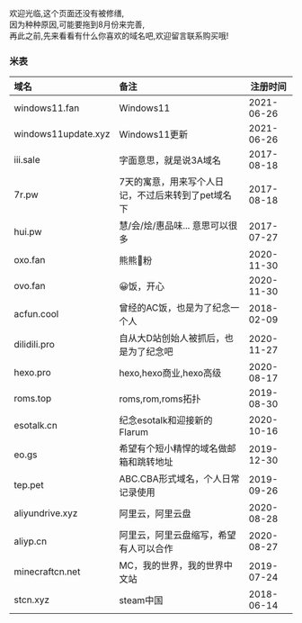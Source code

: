 欢迎光临,这个页面还没有被修缮,  
因为种种原因,可能要拖到8月份来完善,  
再此之前,先来看看有什么你喜欢的域名吧,欢迎留言联系购买哦!

### 米表

| **域名**            | **备注**                                           | **注册时间** |
| :------------------ | :------------------------------------------------- | ------------ |
| windows11.fan       | Windows11                                          | 2021-06-26   |
| windows11update.xyz | Windows11更新                                      | 2021-06-26   |
| iii.sale            | 字面意思，就是说3A域名                             | 2017-08-18   |
| 7r.pw               | 7天的寓意，用来写个人日记，不过后来转到了pet域名下 | 2017-08-18   |
| hui.pw              | 慧/会/烩/惠品味... 意思可以很多                    | 2017-07-27   |
| oxo.fan             | 熊熊🐻粉                                            | 2020-11-30   |
| ovo.fan             | 😀饭，开心                                          | 2020-11-30   |
| acfun.cool          | 曾经的AC饭，也是为了纪念一个人                     | 2018-02-09   |
| dilidili.pro        | 自从大D站创始人被抓后，也是为了纪念吧              | 2020-11-27   |
| hexo.pro            | hexo,hexo商业,hexo高级                             | 2020-08-17   |
| roms.top            | roms,rom,roms拓扑                                  | 2019-08-30   |
| esotalk.cn          | 纪念esotalk和迎接新的Flarum                        | 2020-10-16   |
| eo.gs               | 希望有个短小精悍的域名做邮箱和跳转地址             | 2019-12-30   |
| tep.pet             | ABC.CBA形式域名，个人日常记录使用                  | 2019-09-26   |
| aliyundrive.xyz     | 阿里云，阿里云盘                                   | 2020-08-28   |
| aliyp.cn            | 阿里云，阿里云盘缩写，希望有人可以合作             | 2020-08-27   |
| minecraftcn.net     | MC，我的世界，我的世界中文站                       | 2019-07-24   |
| stcn.xyz            | steam中国                                          | 2018-06-14   |

